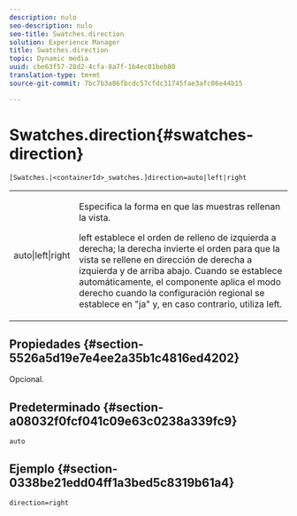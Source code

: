 ```yaml
---
description: nulo
seo-description: nulo
seo-title: Swatches.direction
solution: Experience Manager
title: Swatches.direction
topic: Dynamic media
uuid: cbe63f57-28d2-4cfa-8a7f-1b4ec01beb80
translation-type: tm+mt
source-git-commit: 7bc7b3a86fbcdc57cfdc31745fae3afc06e44b15

---
```



# Swatches.direction{#swatches-direction}

`[Swatches.|<containerId>_swatches.]direction=auto|left|right`

<table id="table_8DA8AC17A6FB4EC09DC9384B812D841C"> 
 <tbody> 
  <tr> 
   <td colname="col1"> <p> <span class="codeph"> auto|left|right </span> </p> </td> 
   <td colname="col2"> <p> Especifica la forma en que las muestras rellenan la vista. </p> <p> <span class="codeph"> left </span> establece el orden de relleno de izquierda a derecha; la <span class="codeph"> derecha </span> invierte el orden para que la vista se rellene en dirección de derecha a izquierda y de arriba abajo. Cuando <span class="codeph"> se establece </span> automáticamente, el componente aplica el modo derecho cuando la configuración regional se establece en <span class="codeph"> "ja" </span>y, en caso contrario, utiliza left. </p> </td> 
  </tr> 
 </tbody> 
</table>

## Propiedades {#section-5526a5d19e7e4ee2a35b1c4816ed4202}

Opcional.

## Predeterminado {#section-a08032f0fcf041c09e63c0238a339fc9}

`auto`

## Ejemplo {#section-0338be21edd04ff1a3bed5c8319b61a4}

`direction=right`
